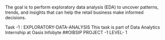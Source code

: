 The goal is to perform exploratory data analysis (EDA) to uncover patterns, trends, and insights that can help the retail business make informed decisions.

Task -1 : EXPLORATORY-DATA-ANALYSIS This task is part of Data Analytics Internship at Oasis Infobyte ##OIBSIP PROJECT -1 LEVEL- 1
